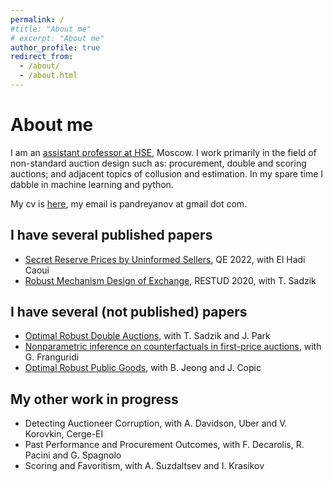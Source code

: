 ```yaml
---
permalink: /
#title: "About me"
# excerpt: "About me"
author_profile: true
redirect_from: 
  - /about/
  - /about.html
---
```


# About me

I am an [assistant professor at HSE](https://www.hse.ru/en/org/persons/306189972), Moscow. I work primarily in the field of non-standard auction design such as: procurement, double and scoring auctions; and adjacent topics of collusion and estimation. In my spare time I dabble in machine learning and python.

My cv is [here](files/CV.pdf), my email is pandreyanov at gmail dot com.

## I have several published papers

- [Secret Reserve Prices by Uninformed Sellers](files/SecretReservePrices.pdf), QE 2022, with El Hadi Caoui
- [Robust Mechanism Design of Exchange](RobustMechanismExchange.pdf), RESTUD 2020, with T. Sadzik

## I have several (not published) papers

- [Optimal Robust Double Auctions](files/OptimalRobustDoubleAuctions.pdf), with T. Sadzik and J. Park
- [Nonparametric inference on counterfactuals in first-price auctions](files/CounterfactualsFPA.pdf), with G. Franguridi
- [Optimal Robust Public Goods](OptimalRobustPublicGoods.pdf), with B. Jeong and J. Copic

## My other work in progress
- Detecting Auctioneer Corruption, with A. Davidson, Uber and V. Korovkin, Cerge-EI
- Past Performance and Procurement Outcomes, with F. Decarolis, R. Pacini and G. Spagnolo
- Scoring and Favoritism, with A. Suzdaltsev and I. Krasikov


